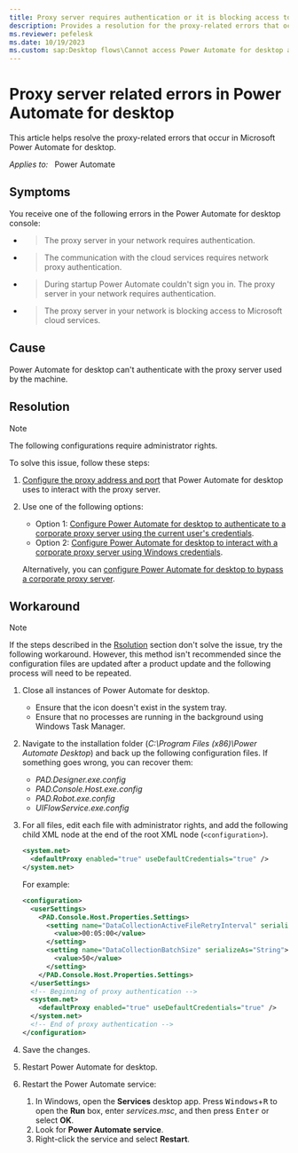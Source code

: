 ```yaml
---
title: Proxy server requires authentication or it is blocking access to cloud services error
description: Provides a resolution for the proxy-related errors that occur in Power Automate for desktop.
ms.reviewer: pefelesk
ms.date: 10/19/2023
ms.custom: sap:Desktop flows\Cannot access Power Automate for desktop application
---
```

# Proxy server related errors in Power Automate for desktop

This article helps resolve the proxy-related errors that occur in Microsoft Power Automate for desktop.

_Applies to:_ &nbsp; Power Automate

## Symptoms

You receive one of the following errors in the Power Automate for desktop console:

- > The proxy server in your network requires authentication.

- > The communication with the cloud services requires network proxy authentication.

- > During startup Power Automate couldn't sign you in. The proxy server in your network requires authentication.

- > The proxy server in your network is blocking access to Microsoft cloud services.

## Cause

Power Automate for desktop can't authenticate with the proxy server used by the machine.

## Resolution

> [!NOTE]
> The following configurations require administrator rights.

To solve this issue, follow these steps:

1. [Configure the proxy address and port](/power-automate/desktop-flows/governance#configure-power-automate-for-desktop-to-interact-with-a-corporate-proxy-server) that Power Automate for desktop uses to interact with the proxy server.

2. Use one of the following options:

   - Option 1: [Configure Power Automate for desktop to authenticate to a corporate proxy server using the current user's credentials](/power-automate/desktop-flows/governance#configure-power-automate-for-desktop-to-authenticate-to-a-corporate-proxy-server-using-the-current-users-credentials).
   - Option 2: [Configure Power Automate for desktop to interact with a corporate proxy server using Windows credentials](/power-automate/desktop-flows/governance#configure-power-automate-for-desktop-to-authenticate-to-a-corporate-proxy-server-using-windows-credentials).

   Alternatively, you can [configure Power Automate for desktop to bypass a corporate proxy server](/power-automate/desktop-flows/governance#configure-power-automate-for-desktop-to-bypass-a-corporate-proxy-server).

## Workaround

> [!NOTE]
> If the steps described in the [Rsolution](#resolution) section don't solve the issue, try the following workaround. However, this method isn't recommended since the configuration files are updated after a product update and the following process will need to be repeated.

1. Close all instances of Power Automate for desktop.
   
   - Ensure that the icon doesn't exist in the system tray.
   - Ensure that no processes are running in the background using Windows Task Manager.

2. Navigate to the installation folder (_C:\Program Files (x86)\Power Automate Desktop_) and back up the following configuration files. If something goes wrong, you can recover them:

   - *PAD.Designer.exe.config*
   - *PAD.Console.Host.exe.config*
   - *PAD.Robot.exe.config*
   - *UIFlowService.exe.config*

3. For all files, edit each file with administrator rights, and add the following child XML node at the end of the root XML node (`<configuration>`).

    ```xml
    <system.net> 
      <defaultProxy enabled="true" useDefaultCredentials="true" />
    </system.net>
    ```

    For example:

    ```xml
    <configuration>
      <userSettings>
        <PAD.Console.Host.Properties.Settings>
          <setting name="DataCollectionActiveFileRetryInterval" serializeAs="String">
            <value>00:05:00</value>
          </setting>
          <setting name="DataCollectionBatchSize" serializeAs="String">
            <value>50</value>
          </setting>
        </PAD.Console.Host.Properties.Settings>
      </userSettings>
      <!-- Beginning of proxy authentication -->
      <system.net>
        <defaultProxy enabled="true" useDefaultCredentials="true" />
      </system.net>
      <!-- End of proxy authentication -->
    </configuration>
    ```

4. Save the changes.
5. Restart Power Automate for desktop.
6. Restart the Power Automate service:
     1. In Windows, open the **Services** desktop app. Press <kbd>Windows</kbd>+<kbd>R</kbd> to open the **Run** box, enter *services.msc*, and then press <kbd>Enter</kbd> or select **OK**.
     2. Look for **Power Automate service**.
     3. Right-click the service and select **Restart**.

